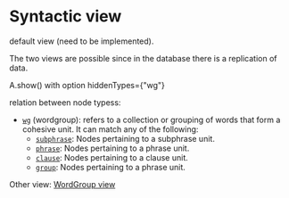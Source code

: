 # Syntactic view <a name="start"></a>

default view (need to be implemented).

The two views are possible since in the database there is a replication of data.

A.show() with option hiddenTypes={"wg"}

relation between node typess:
* [`wg`](featuresbynodetype.md#wordgroup-nodes) (wordgroup): refers to a collection or grouping of words that form a cohesive unit. It can match any of the following:
   * [`subphrase`](featuresbynodetype.md#subphrase-nodes): Nodes pertaining to a subphrase unit.
   * [`phrase`](featuresbynodetype.md#phrase-nodes): Nodes pertaining to a phrase unit.
   * [`clause`](featuresbynodetype.md#clause-nodes): Nodes pertaining to a clause unit.
   * [`group`](featuresbynodetype.md#group-nodes): Nodes pertaining to a phrase unit.

Other view: [WordGroup view](wg-view.md#start)
